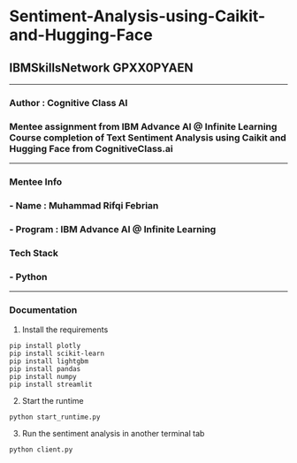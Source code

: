 # Sentiment-Analysis-using-Caikit-and-Hugging-Face
## IBMSkillsNetwork GPXX0PYAEN
---
### Author : Cognitive Class AI
### Mentee assignment from IBM Advance AI @ Infinite Learning Course completion of Text Sentiment Analysis using Caikit and Hugging Face from CognitiveClass.ai
---
### Mentee Info
### - Name : Muhammad Rifqi Febrian
### - Program : IBM Advance AI @ Infinite Learning

### Tech Stack
### - Python
--- 
### Documentation
1. Install the requirements
```
pip install plotly
pip install scikit-learn 
pip install lightgbm
pip install pandas
pip install numpy
pip install streamlit 
```
2. Start the runtime
```
python start_runtime.py
```
3. Run the sentiment analysis in another terminal tab
```
python client.py
```
